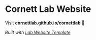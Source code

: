 
# Cornett Lab Website

Visit **[cornettlab.github.io/cornettlab](https://cornettlab.github.io/cornettlab)** 🚀

_Built with [Lab Website Template](https://greene-lab.gitbook.io/lab-website-template-docs)_
